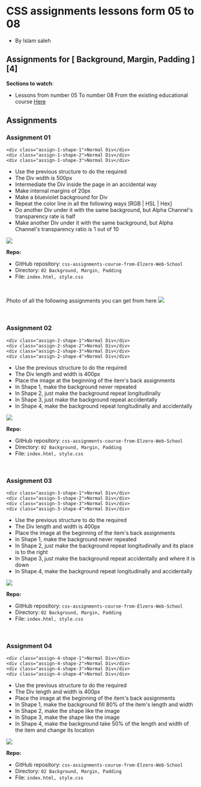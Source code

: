 # CSS assignments lessons form 05 to 08

- By Islam saleh

## Assignments for [ Background, Margin, Padding ] [4]

**Sections to watch**:

- Lessons from number 05 To number 08 From the existing educational course [Here](https://www.youtube.com/playlist?list=PLDoPjvoNmBAzjsz06gkzlSrlev53MGIKe)

## Assignments

### Assignment 01

```
<div class="assign-1-shape-1">Normal Div</div>
<div class="assign-1-shape-2">Normal Div</div>
<div class="assign-1-shape-3">Normal Div</div>
```

- Use the previous structure to do the required
- The Div width is 500px
- Intermediate the Div inside the page in an accidental way
- Make internal margins of 20px
- Make a blueviolet background for Div
- Repeat the color line in all the following ways [RGB | HSL | Hex]
- Do another Div under it with the same background, but Alpha Channel's transparency rate is half
- Make another Div under it with the same background, but Alpha Channel's transparency ratio is 1 out of 10

![](https://elzero.org/wp-content/uploads/2021/02/css-assignments-lessons-5-8-1.png)

**Repo:**

- GitHub repository: `css-assignments-course-from-Elzero-Web-School`
- Directory: `02 Background, Margin, Padding`
- File: `index.html, style.css`

<br />

Photo of all the following assignments you can get from here ![](https://elzero.org/wp-content/uploads/2021/02/css-assignment-5-8.png)

<br />

### Assignment 02

```
<div class="assign-2-shape-1">Normal Div</div>
<div class="assign-2-shape-2">Normal Div</div>
<div class="assign-2-shape-3">Normal Div</div>
<div class="assign-2-shape-4">Normal Div</div>
```

- Use the previous structure to do the required
- The Div length and width is 400px
- Place the image at the beginning of the item's back assignments
- In Shape 1, make the background never repeated
- In Shape 2, just make the background repeat longitudinally
- In Shape 3, just make the background repeat accidentally
- In Shape 4, make the background repeat longitudinally and accidentally

![](https://elzero.org/wp-content/uploads/2021/02/css-assignments-lessons-5-8-2.png)

**Repo:**

- GitHub repository: `css-assignments-course-from-Elzero-Web-School`
- Directory: `02 Background, Margin, Padding`
- File: `index.html, style.css`

<br />

### Assignment 03

```
<div class="assign-3-shape-1">Normal Div</div>
<div class="assign-3-shape-2">Normal Div</div>
<div class="assign-3-shape-3">Normal Div</div>
<div class="assign-3-shape-4">Normal Div</div>
```

- Use the previous structure to do the required
- The Div length and width is 400px
- Place the image at the beginning of the item's back assignments
- In Shape 1, make the background never repeated
- In Shape 2, just make the background repeat longitudinally and its place is to the right
- In Shape 3, just make the background repeat accidentally and where it is down
- In Shape 4, make the background repeat longitudinally and accidentally

![](https://elzero.org/wp-content/uploads/2021/02/css-assignments-lessons-5-8-3.png)

**Repo:**

- GitHub repository: `css-assignments-course-from-Elzero-Web-School`
- Directory: `02 Background, Margin, Padding`
- File: `index.html, style.css`

<br />

### Assignment 04

```
<div class="assign-4-shape-1">Normal Div</div>
<div class="assign-4-shape-2">Normal Div</div>
<div class="assign-4-shape-3">Normal Div</div>
<div class="assign-4-shape-4">Normal Div</div>
```

- Use the previous structure to do the required
- The Div length and width is 400px
- Place the image at the beginning of the item's back assignments
- In Shape 1, make the background fill 80% of the item's length and width
- In Shape 2, make the shape like the image
- In Shape 3, make the shape like the image
- In Shape 4, make the background take 50% of the length and width of the item and change its location

![](https://elzero.org/wp-content/uploads/2021/02/css-assignments-lessons-5-8-4.png)

**Repo:**

- GitHub repository: `css-assignments-course-from-Elzero-Web-School`
- Directory: `02 Background, Margin, Padding`
- File: `index.html, style.css`
